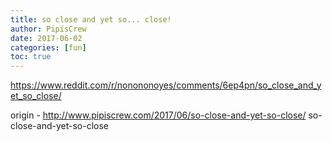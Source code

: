 ```yaml
---
title: so close and yet so... close!
author: PipisCrew
date: 2017-06-02
categories: [fun]
toc: true
---
```


https://www.reddit.com/r/nonononoyes/comments/6ep4pn/so_close_and_yet_so_close/

origin - http://www.pipiscrew.com/2017/06/so-close-and-yet-so-close/ so-close-and-yet-so-close